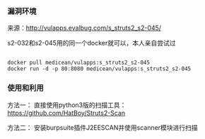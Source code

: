 ### 漏洞环境

来源：http://vulapps.evalbug.com/s_struts2_s2-045/

s2-032和s2-045用的同一个docker就可以，本人亲自尝试过

```

docker pull medicean/vulapps:s_struts2_s2-045
docker run -d -p 80:8080 medicean/vulapps:s_struts2_s2-045

```

### 使用和利用

方法一：
直接使用python3版的扫描工具：
https://github.com/HatBoy/Struts2-Scan

方法二：
安装burpsuite插件J2EESCAN并使用scanner模块进行扫描
